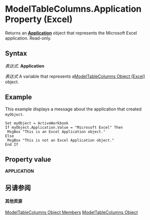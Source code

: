 
# ModelTableColumns.Application Property (Excel)

Returns an  **[Application](19b73597-5cf9-4f56-8227-b5211f657f6f.md)** object that represents the Microsoft Excel application. Read-only.


## Syntax

 _表达式_. **Application**

 _表达式_ A variable that represents a[ModelTableColumns Object (Excel)](6f7a0fcd-7e78-8c90-a3a1-058c803b2ee0.md) object.


## Example

This example displays a message about the application that created  `myObject`.


```
Set myObject = ActiveWorkbook 
If myObject.Application.Value = "Microsoft Excel" Then 
 MsgBox "This is an Excel Application object." 
Else 
 MsgBox "This is not an Excel Application object." 
End If
```


## Property value

 **APPLICATION**


## 另请参阅


#### 其他资源


[ModelTableColumns Object Members](http://msdn.microsoft.com/library/d89a8782-e0f0-215b-cd0f-1fe9b6014c19%28Office.15%29.aspx)
[ModelTableColumns Object](6f7a0fcd-7e78-8c90-a3a1-058c803b2ee0.md)